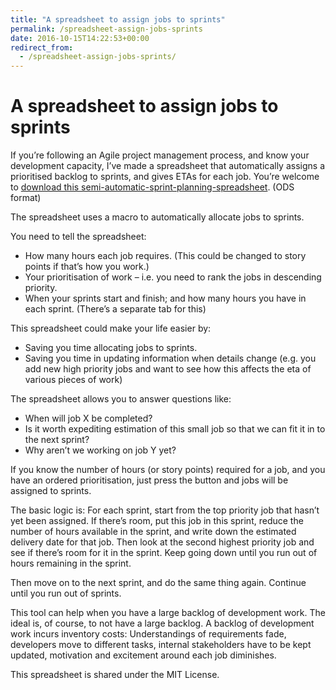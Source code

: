 ```yaml
---
title: "A spreadsheet to assign jobs to sprints"
permalink: /spreadsheet-assign-jobs-sprints
date: 2016-10-15T14:22:53+00:00
redirect_from:
  - /spreadsheet-assign-jobs-sprints/
---
```


# A spreadsheet to assign jobs to sprints

If you’re following an Agile project management process, and know your development capacity, I’ve made a spreadsheet that automatically assigns a prioritised backlog to sprints, and gives ETAs for each job. You’re welcome to [download this semi-automatic-sprint-planning-spreadsheet](http://www.martinlugton.com/wp-content/uploads/2016/10/semi-automatic-sprint-planning-spreadsheet.ods). (ODS format)

The spreadsheet uses a macro to automatically allocate jobs to sprints.

You need to tell the spreadsheet:

- How many hours each job requires. (This could be changed to story points if that’s how you work.)
- Your prioritisation of work – i.e. you need to rank the jobs in descending priority.
- When your sprints start and finish; and how many hours you have in each sprint. (There’s a separate tab for this)

This spreadsheet could make your life easier by:

- Saving you time allocating jobs to sprints.
- Saving you time in updating information when details change (e.g. you add new high priority jobs and want to see how this affects the eta of various pieces of work)

The spreadsheet allows you to answer questions like:

- When will job X be completed?
- Is it worth expediting estimation of this small job so that we can fit it in to the next sprint?
- Why aren’t we working on job Y yet?

If you know the number of hours (or story points) required for a job, and you have an ordered prioritisation, just press the button and jobs will be assigned to sprints.

The basic logic is: For each sprint, start from the top priority job that hasn’t yet been assigned. If there’s room, put this job in this sprint, reduce the number of hours available in the sprint, and write down the estimated delivery date for that job. Then look at the second highest priority job and see if there’s room for it in the sprint. Keep going down until you run out of hours remaining in the sprint.

Then move on to the next sprint, and do the same thing again. Continue until you run out of sprints.

This tool can help when you have a large backlog of development work. The ideal is, of course, to not have a large backlog. A backlog of development work incurs inventory costs: Understandings of requirements fade, developers move to different tasks, internal stakeholders have to be kept updated, motivation and excitement around each job diminishes.

This spreadsheet is shared under the MIT License.